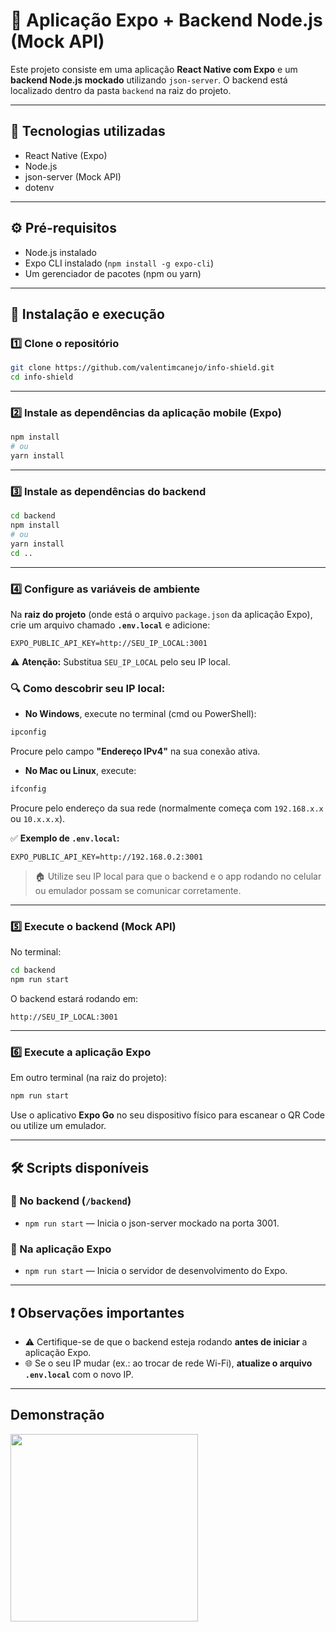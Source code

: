 
# 📱 Aplicação Expo + Backend Node.js (Mock API)

Este projeto consiste em uma aplicação **React Native com Expo** e um **backend Node.js mockado** utilizando `json-server`. O backend está localizado dentro da pasta `backend` na raiz do projeto.

---

## 🚀 Tecnologias utilizadas

- React Native (Expo)
- Node.js
- json-server (Mock API)
- dotenv

---

## ⚙️ Pré-requisitos

- Node.js instalado
- Expo CLI instalado (`npm install -g expo-cli`)
- Um gerenciador de pacotes (npm ou yarn)

---

## 🔧 Instalação e execução

### 1️⃣ Clone o repositório

```bash
git clone https://github.com/valentimcanejo/info-shield.git
cd info-shield
```

---

### 2️⃣ Instale as dependências da aplicação mobile (Expo)

```bash
npm install
# ou
yarn install
```

---

### 3️⃣ Instale as dependências do backend

```bash
cd backend
npm install
# ou
yarn install
cd ..
```

---

### 4️⃣ Configure as variáveis de ambiente

Na **raiz do projeto** (onde está o arquivo `package.json` da aplicação Expo), crie um arquivo chamado **`.env.local`** e adicione:

```
EXPO_PUBLIC_API_KEY=http://SEU_IP_LOCAL:3001
```

⚠️ **Atenção:** Substitua `SEU_IP_LOCAL` pelo seu IP local.

### 🔍 Como descobrir seu IP local:

- **No Windows**, execute no terminal (cmd ou PowerShell):

```bash
ipconfig
```

Procure pelo campo **"Endereço IPv4"** na sua conexão ativa.

- **No Mac ou Linux**, execute:

```bash
ifconfig
```

Procure pelo endereço da sua rede (normalmente começa com `192.168.x.x` ou `10.x.x.x`).

✅ **Exemplo de `.env.local`:**

```
EXPO_PUBLIC_API_KEY=http://192.168.0.2:3001
```

> 🏠 Utilize seu IP local para que o backend e o app rodando no celular ou emulador possam se comunicar corretamente.

---

### 5️⃣ Execute o backend (Mock API)

No terminal:

```bash
cd backend
npm run start
```

O backend estará rodando em:

```
http://SEU_IP_LOCAL:3001
```

---

### 6️⃣ Execute a aplicação Expo

Em outro terminal (na raiz do projeto):

```bash
npm run start
```

Use o aplicativo **Expo Go** no seu dispositivo físico para escanear o QR Code ou utilize um emulador.

---

## 🛠 Scripts disponíveis

### 🔹 No backend (`/backend`)

- `npm run start` — Inicia o json-server mockado na porta 3001.

### 🔸 Na aplicação Expo

- `npm run start` — Inicia o servidor de desenvolvimento do Expo.

---

## ❗ Observações importantes

- ⚠️ Certifique-se de que o backend esteja rodando **antes de iniciar** a aplicação Expo.
- 🌐 Se o seu IP mudar (ex.: ao trocar de rede Wi-Fi), **atualize o arquivo `.env.local`** com o novo IP.

---

## Demonstração
<img src="./assets/demo.gif" width="300"/>


